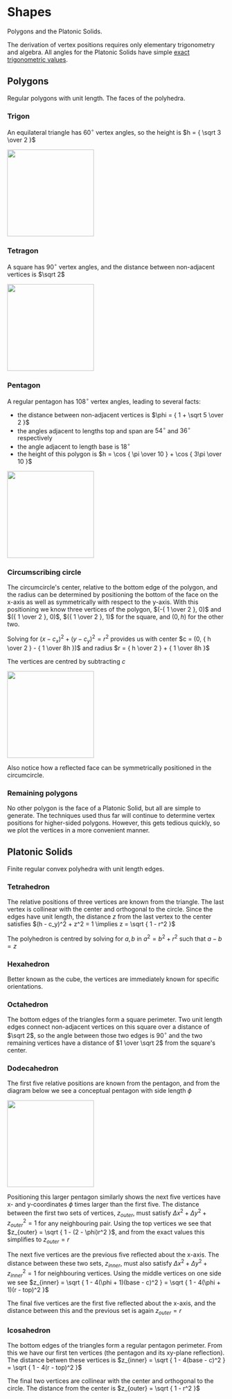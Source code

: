 # Shapes

Polygons and the Platonic Solids.

The derivation of vertex positions requires only elementary trigonometry and algebra.
All angles for the Platonic Solids have simple [exact trigonometric values](https://en.wikipedia.org/wiki/Exact_trigonometric_values).

## Polygons

Regular polygons with unit length. The faces of the polyhedra.

### Trigon

An equilateral triangle has $60^\circ$ vertex angles, so the height is $h = { \sqrt 3 \over 2 }$

<img src="https://github.com/justincredible/Demos/assets/3183562/d1da94a8-8314-47f0-81cb-6e5ae63ed4a2" height="200" width="200" >

### Tetragon

A square has $90^\circ$ vertex angles, and the distance between non-adjacent vertices is $\sqrt 2$

<img src="https://github.com/justincredible/Demos/assets/3183562/375048da-4714-43d7-9a2f-d6b0cd5bacbe" height="200" width="200" >

### Pentagon

A regular pentagon has $108^\circ$ vertex angles, leading to several facts:
- the distance between non-adjacent vertices is $\phi = { 1 + \sqrt 5 \over 2 }$
- the angles adjacent to lengths top and span are $54^\circ$ and $36^\circ$ respectively
- the angle adjacent to length base is $18^\circ$
- the height of this polygon is $h = \cos { \pi \over 10 } + \cos { 3\pi \over 10 }$

<img src="https://github.com/justincredible/Demos/assets/3183562/85945636-84f9-492e-84a6-d25b501313a6" height="200" width="200" >

### Circumscribing circle

The circumcircle's center, relative to the bottom edge of the polygon,
and the radius can be determined by positioning the bottom of the face on the x-axis
as well as symmetrically with respect to the y-axis.
With this positioning we know three vertices of the polygon,
$(-{ 1 \over 2 }, 0)$ and $({ 1 \over 2 }, 0)$, $({ 1 \over 2 }, 1)$ for the square, and $(0, h)$ for the other two.

Solving for $(x - c_x)^2 + (y - c_y)^2 = r^2$ provides us with
center $c = (0, { h \over 2 } - { 1 \over 8h })$ and
radius $r = { h \over 2 } + { 1 \over 8h }$

The vertices are centred by subtracting $c$

<img src="https://github.com/justincredible/Demos/assets/3183562/1bed5bcd-f34e-4ece-84be-e254bfde83dd" height="200" width="200" >

Also notice how a reflected face can be symmetrically positioned in the circumcircle.

### Remaining polygons

No other polygon is the face of a Platonic Solid, but all are simple to generate.
The techniques used thus far will continue to determine vertex positions for higher-sided polygons.
However, this gets tedious quickly,
so we plot the vertices in a more convenient manner.

## Platonic Solids

Finite regular convex polyhedra with unit length edges.

### Tetrahedron

The relative positions of three vertices are known from the triangle.
The last vertex is collinear with the center and orthogonal to the circle.
Since the edges have unit length, the distance $z$
from the last vertex to the center satisfies $(h - c_y)^2 + z^2 = 1 \implies z = \sqrt { 1 - r^2 }$

The polyhedron is centred by solving for $a, b$ in $a^2 = b^2 + r^2$ such that $a - b = z$

### Hexahedron

Better known as the cube, the vertices are immediately known for specific orientations.

### Octahedron

The bottom edges of the triangles form a square perimeter.
Two unit length edges connect non-adjacent vertices on this square over a distance of $\sqrt 2$,
so the angle between those two edges is $90^\circ$
and the two remaining vertices have a distance of $1 \over \sqrt 2$ from the square's center.

### Dodecahedron

The first five relative positions are known from the pentagon,
and from the diagram below we see a conceptual pentagon with side length $\phi$

<img src="https://github.com/justincredible/Demos/assets/3183562/0707ca75-8411-44eb-8480-94ffb8576a9b" height="200" width="200" >

Positioning this larger pentagon similarly shows the next five vertices have x- and y-coordinates $\phi$ times larger than the first five.
The distance between the first two sets of vertices, $z_{outer}$,
must satisfy ${\Delta x}^2 + {\Delta y}^2 + z_{outer}^2 = 1$ for any neighbouring pair.
Using the top vertices we see that $z_{outer} = \sqrt { 1 - (2 - \phi)r^2 }$,
and from the exact values this simplifies to $z_{outer} = r$

The next five vertices are the previous five reflected about the x-axis.
The distance between these two sets, $z_{inner}$,
must also satisfy ${\Delta x}^2 + {\Delta y}^2 + z_{inner}^2 = 1$ for neighbouring vertices.
Using the middle vertices on one side we see $z_{inner} = \sqrt { 1 - 4(\phi + 1)(base - c)^2 }  = \sqrt { 1 - 4(\phi + 1)(r - top)^2 }$

The final five vertices are the first five reflected about the x-axis,
and the distance between this and the previous set is again $z_{outer} = r$

### Icosahedron

The bottom edges of the triangles form a regular pentagon perimeter.
From this we have our first ten vertices (the pentagon and its xy-plane reflection).
The distance betwen these vertices is $z_{inner} = \sqrt { 1 - 4(base - c)^2 }  = \sqrt { 1 - 4(r - top)^2 }$

The final two vertices are collinear with the center and orthogonal to the circle.
The distance from the center is $z_{outer} = \sqrt { 1 - r^2 }$
